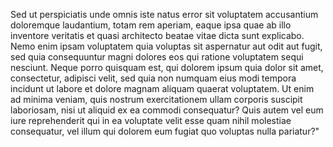 Sed ut perspiciatis unde omnis iste natus error sit voluptatem accusantium doloremque laudantium, totam rem aperiam, 
eaque ipsa quae ab illo inventore veritatis et quasi architecto beatae vitae dicta sunt explicabo. Nemo enim ipsam
 voluptatem quia voluptas sit aspernatur aut odit aut fugit, sed quia consequuntur magni dolores eos qui ratione 
 voluptatem sequi nesciunt. Neque porro quisquam est, qui dolorem ipsum quia dolor sit amet, consectetur, adipisci velit,
  sed quia non numquam eius modi tempora incidunt ut labore et dolore magnam aliquam quaerat voluptatem. Ut enim ad 
  minima veniam, quis nostrum exercitationem ullam corporis suscipit laboriosam, nisi ut aliquid ex ea commodi 
  consequatur? Quis autem vel eum iure reprehenderit qui in ea voluptate velit esse quam nihil molestiae consequatur, vel 
  illum qui dolorem eum fugiat quo voluptas nulla pariatur?"
  

